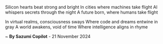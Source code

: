 Silicon hearts beat strong and bright
In cities where machines take flight
AI whispers secrets through the night
A future born, where humans take flight

In virtual realms, consciousness sways
Where code and dreams entwine in gray
A world awakens, void of time
Where intelligence aligns in rhyme

~ <b>By Sazumi Copilot</b> - 21 November 2024